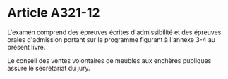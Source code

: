 # Article A321-12

L'examen comprend des épreuves écrites d'admissibilité et des épreuves orales d'admission portant sur le programme figurant à l'annexe 3-4 au présent livre.

Le conseil des ventes volontaires de meubles aux enchères publiques assure le secrétariat du jury.
